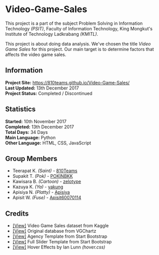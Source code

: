 # Video-Game-Sales
This project is a part of the subject Problem Solving in Information Technology *(PSIT)*, Faculty of Information Technology, King Mongkut's Institute of Technology Ladkrabang *(KMITL)*.

This project is about doing data analysis. We've chosen the title *Video Game Sales* for this project. Our main target is to determine factors that affects the video game sales.

## Information

**Project Site:** https://810teams.github.io/Video-Game-Sales/  
**Last Updated:** 13th December 2017  
**Project Status:** Completed / Discontinued

## Statistics

**Started:** 10th November 2017  
**Completed:** 13th December 2017  
**Total Days:** 34 Days  
**Main Language:** Python  
**Other Language:** HTML, CSS, JavaScript

## Group Members
- Teerapat K. *(Saint)* - [810Teams](https://github.com/810Teams)
- Supakit T. *(Pok)* - [POKINBKK](https://github.com/POKINBKK)
- Kawisara B. *(Cartoon)* - [zelotype](https://github.com/zelotype)
- Kazuya K. *(Ya)* - [yakung](https://github.com/yakung)
- Apisiya N. *(Platty)* - [Apisiya](https://github.com/Apisiya)
- Apisit W. *(Fuse)* - [Apisit60070114](https://github.com/Apisit60070114)

## Credits
- [[View]](https://www.kaggle.com/gregorut/videogamesales) Video Game Sales dataset from Kaggle  
- [[View]](http://www.vgchartz.com) Original database from VGChartz  
- [[View]](https://startbootstrap.com/template-overviews/agency/) Agency Template from Start Bootstrap  
- [[View]](https://startbootstrap.com/template-overviews/full-slider/) Full Slider Template from Start Bootstrap  
- [[View]](http://ianlunn.github.io/Hover/) Hover Effects by Ian Lunn *(hover.css)*  
